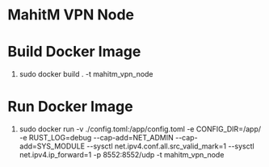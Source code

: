 # MahitM VPN Node

# Build Docker Image
1. sudo docker build . -t mahitm_vpn_node 

# Run Docker Image
1. sudo docker run -v ./config.toml:/app/config.toml -e CONFIG_DIR=/app/ -e RUST_LOG=debug  --cap-add=NET_ADMIN --cap-add=SYS_MODULE --sysctl net.ipv4.conf.all.src_valid_mark=1 --sysctl net.ipv4.ip_forward=1 -p 8552:8552/udp -t mahitm_vpn_node